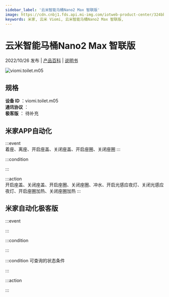 ```yaml
---
sidebar_label: '云米智能马桶Nano2 Max 智联版'
image: https://cdn.cnbj1.fds.api.mi-img.com/iotweb-product-center/324bbed822ae6aeeaee02d8c3b2249e0_1661413226372.png?GalaxyAccessKeyId=AKVGLQWBOVIRQ3XLEW&Expires=9223372036854775807&Signature=57TRyRH1M/EXWEfKuLXPKABdu+Q=
keywords: 米家, 云米 Viomi, 云米智能马桶Nano2 Max 智联版, 
---
```

# 云米智能马桶Nano2 Max 智联版

2022/10/26 发布 | [产品百科](https://home.mi.com/webapp/content/baike/product/index.html?model=viomi.toilet.m05/) | [说明书](https://home.mi.com/views/introduction.html?model=viomi.toilet.m05&region=cn)

![viomi.toilet.m05](https://cdn.cnbj1.fds.api.mi-img.com/iotweb-product-center/324bbed822ae6aeeaee02d8c3b2249e0_1661413226372.png?GalaxyAccessKeyId=AKVGLQWBOVIRQ3XLEW&Expires=9223372036854775807&Signature=57TRyRH1M/EXWEfKuLXPKABdu+Q=)

## 规格  
> 
**设备 ID** ：viomi.toilet.m05  
**通讯协议** ：  
**极客版**  ： 待补充 


## 米家APP自动化  

:::event  
着座、离座、开启座盖、关闭座盖、开启座圈、关闭座圈
:::

:::condition  

:::

:::action   
开启座盖、关闭座盖、开启座圈、关闭座圈、冲水、开启光感应夜灯、关闭光感应夜灯、开启座圈加热、关闭座圈加热
:::

## 米家自动化极客版  

:::event  

:::

:::condition  

:::

:::condition 可查询的状态条件  

:::

:::action  

:::

        
